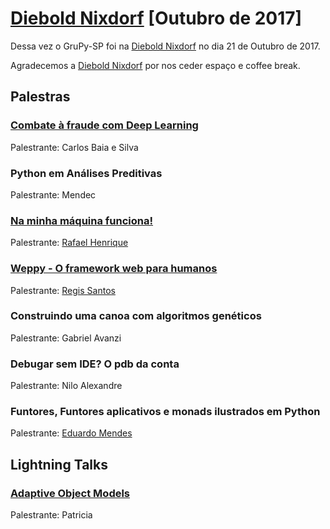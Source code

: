 # [Diebold Nixdorf][0] [Outubro de 2017]


Dessa vez o GruPy-SP foi na [Diebold Nixdorf][1] no dia 21 de Outubro de 2017.

Agradecemos a [Diebold Nixdorf][1] por nos ceder espaço e coffee break.


## Palestras

### [Combate à fraude com Deep Learning][2]

Palestrante: Carlos Baia e Silva


### Python em Análises Preditivas

Palestrante: Mendec


### [Na minha máquina funciona!][4]

Palestrante: [Rafael Henrique][6]


### [Weppy - O framework web para humanos][5]

Palestrante: [Regis Santos][8]


### Construindo uma canoa com algoritmos genéticos

Palestrante: Gabriel Avanzi


### Debugar sem IDE? O pdb da conta

Palestrante: Nilo Alexandre


### Funtores, Funtores aplicativos e monads ilustrados em Python

Palestrante: [Eduardo Mendes][7]


## Lightning Talks

### [Adaptive Object Models][3]

Palestrante: Patricia



[0]: https://www.meetup.com/pt-BR/Grupy-SP/events/242633870/
[1]: http://www.dieboldnixdorf.com.br/
[2]: http://carlosbaia.com/2017/10/21/grupy-combate-a-fraude-com-deep-learning/
[3]: http://adaptiveobjectmodel.com/
[4]: https://speakerdeck.com/rafaelhenrique/na-minha-maquina-funciona
[5]: http://slides.com/regissilva/weppy
[6]: https://github.com/rafaelhenrique
[7]: https://github.com/z4r4tu5tr4
[8]: https://github.com/rg3915/
